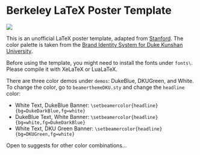 # Berkeley LaTeX Poster Template

![](demos/demo.jpeg)

This is an unofficial LaTeX poster template, adapted from [Stanford](https://github.com/RylanSchaeffer/Stanford-LaTeX-Poster-Template). The color palette is taken from the [Brand Identity System for Duke Kunshan University](https://dku-web-admissions.s3.cn-north-1.amazonaws.com.cn/dkumain/wp-content/uploads/mainsite/2022/05/brand-guide-compressed_2021.pdf).

Before using the template, you might need to install the fonts under `fonts\`. Please compile it with XeLaTeX or LuaLaTeX.

There are three color demos under `demos`: DukeBlue, DKUGreen, and White. To change the color, go to `beamerthemeDKU.sty` and change the `headline` color:

- White Text, DukeBlue Banner: `\setbeamercolor{headline}{bg=DukeDarkBlue,fg=white}`
- DukeBlue Text, White Banner: `\setbeamercolor{headline}{bg=white,fg=DukeDarkBlue}`
- White Text, DKU Green Banner: `\setbeamercolor{headline}{bg=DKUGreen,fg=white}`

Open to suggests for other color combinations...
